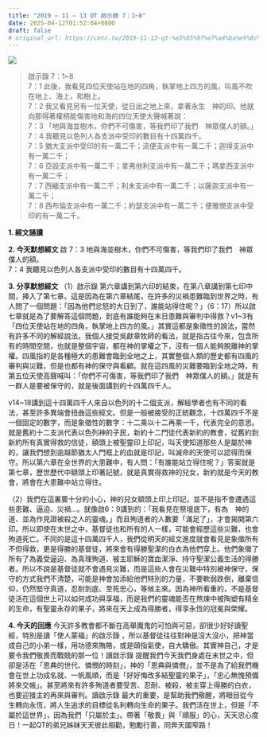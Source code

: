 ```yaml
---
title: "2019 – 11 – 13 QT 啟示錄 7：1~8"
date: 2025-04-12T01:52:04+0800
draft: false
# original_url: https://cmtc.tw/2019-11-13-qt-%e5%95%9f%e7%a4%ba%e9%8c%84-7%ef%bc%9a18
---
```


![](/images/qt.jpg)
> 啟示錄 7：1\~8  
> 7：1 此後，我看見四位天使站在地的四角，執掌地上四方的風，叫風不吹在地上、海上，和樹上。  
> 7：2 我又看見另有一位天使，從日出之地上來，拿著永生　神的印。他就向那得著權柄能傷害地和海的四位天使大聲喊著說：  
> 7：3 「地與海並樹木，你們不可傷害，等我們印了我們　神眾僕人的額。」  
> 7：4 我聽見以色列人各支派中受印的數目有十四萬四千。  
> 7：5 猶大支派中受印的有一萬二千；流便支派中有一萬二千；迦得支派中有一萬二千；  
> 7：6 亞設支派中有一萬二千；拿弗他利支派中有一萬二千；瑪拿西支派中有一萬二千；  
> 7：7 西緬支派中有一萬二千；利未支派中有一萬二千；以薩迦支派中有一萬二千；  
> 7：8 西布倫支派中有一萬二千；約瑟支派中有一萬二千；便雅憫支派中受印的有一萬二千。

**1. 經文誦讀**

**2.  今天默想經文**
啟 7：3 地與海並樹木，你們不可傷害，等我們印了我們　神眾僕人的額。  
7：4 我聽見以色列人各支派中受印的數目有十四萬四千。

**3. 分享默想經文**
（1）啟示錄 第六章講到第六印的結束，在第八章講到第七印中間，挿入了第七章。這是因為在第六章結尾，在許多的災禍患難臨到世界之時，有人問了一個問題：「因為他們忿怒的大日到了，誰能站得住呢？」（6：17）所以啟七章就是為了要解答這個問題，到底有誰能夠在末日患難與審判中得救？v1\~3有「四位天使站在地的四角，執掌地上四方的風。」其實這都是象徵性的說法，當然有許多不同的解經說法，我個人接受吳獻章牧師的看法，就是指古往今來，包含所有的時間空間，也就是整個宇宙，都在神的掌權之下，沒有一個人能夠脫離神的掌權。四風指的是各種極大的患難會臨到全地之上，其實整個人類的歷史都有四風的審判與災難，但是也都有神的保守與看顧。就在這四風的災難要臨到全地之時，有第五位天使高聲喊叫：「你們不可傷害，等我們印了我們　神眾僕人的額。」就是有一群人是要被保守的，就是後面講到的十四萬四千人。

v14\~18講到這十四萬四千人來自以色列的十二個支派，解經學者也有不同的看法，甚至許多異端會扭曲這些經文。但是一般被接受的正統觀念，十四萬四千不是一個固定的數字，而是象徵性的數字：十二乘以十二再乘一千，代表完全的意思。就是舊約十二支派代表以色列神的子民，新約十二門徒代表新約的教會，從舊約到新約所有真實得救的信徒，額頭上被聖靈印上印記，叫天使知道那些人是屬於神的，讓我們想到逾越節猶太人門框上的血就是印記，叫滅命的天使可以認得而保守。所以第六章在全世界的大患難中，有人問：「有誰能站立得住呢？」答案就是第七章，歷世歷代中額頭上印著記號，就是真實得救神的兒女，新約就是今天的教會，將會在大患難中站立得住。

（2）我們在這裏要十分的小心，神的兒女額頭上印上印記，並不是指不會遭遇這些患難、逼迫、災禍…。就像啟6：9講到的：「我看見在祭壇底下，有為　神的道、並為作見證被殺之人的靈魂。」而且殉道者的人數要「滿足了」，才會揭開第六印。所以即使在末世之中，基督徒也和所有的人一樣，可能會經歷這些災難，也會殉道死亡。不同的是這十四萬四千人，我們從明天的經文進度就會看見是象徵所有不但得救，更是得勝的基督徒，將來會有得勝聖潔的白衣為他們穿上。他們象徵了所有了為義受逼迫、為真理殉道、被主耶穌的寶血潔淨、持守聖潔公義生活的得勝者。所以不說是基督徒就不會遇見災難，而是這些人會在災難中特別被神保守，保守的方式我們不清楚，可能是神會加添給他們特別的力量，不要軟弱跌倒，離棄信仰，仍然堅守真道，忍耐到底、至死忠心，等候主來。因為神所看重的，不是基督徒活在這個世上可以如何成功與享福，而是我們的靈魂能否在熬煉中被陶塑有精金的生命，有聖靈永存的果子，將來在天上成為得勝者，得享永恆的冠冕與榮耀。

**4. 今天的回應**
今天許多教會都不斷在高舉魔鬼的可怕與可惡，卻很少好好讀聖經，特別是讀「使人蒙福」的啟示錄 ，所以基督徒往往對神是沒大沒小，把神當成自己的小弟一樣，用功德來賄賂，或是頤指氣使，自大驕傲。其實神自己，才是要令我們敬畏而戰兢的那一位！讀啟示錄 提醒我們今天我們身處在末世之中，但卻是活在「恩典的世代、憐憫的時刻」，神的「恩典與憐憫」，並不是為了給我們機會在世上功成名就、一帆風順，而是「好好悔改多結聖靈的果子」，「忠心無愧預備將來交帳」。甚至將來有許多殉道者要受苦、忍耐、被殺，被主穿上得勝的白衣，也要迎接主的再來與審判。讀啟示錄 最大的重要，是幫助我們儆醒，將眼目從今生轉向永恆，將人生追求的目標從名利轉向生命的果子。我們活在世上，但是「不屬於這世界」，因為我們「只屬於主」。帶著「敬畏」與「順服」的心，天天忠心度日！一起QT的弟兄姊妹天天彼此相勸，勉勵行善，同奔天國窄路！
